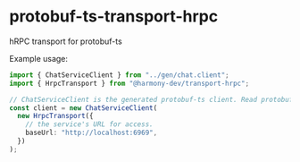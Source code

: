 # protobuf-ts-transport-hrpc

hRPC transport for protobuf-ts

Example usage:
```ts
import { ChatServiceClient } from "../gen/chat.client";
import { HrpcTransport } from "@harmony-dev/transport-hrpc";

// ChatServiceClient is the generated protobuf-ts client. Read protobuf-ts's usage guide for more details
const client = new ChatServiceClient(
  new HrpcTransport({
    // the service's URL for access.
    baseUrl: "http://localhost:6969",
  })
);
```
